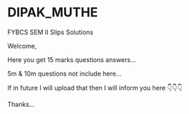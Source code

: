 # DIPAK_MUTHE
FYBCS SEM II Slips Solutions 

Welcome,

Here you get 15 marks questions answers...

5m & 10m questions not include here...

If in future I will upload that then I will
inform you here 👇👇👇

Thanks...
